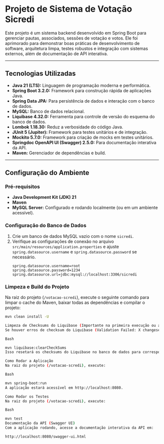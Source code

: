 # Projeto de Sistema de Votação Sicredi

Este projeto é um sistema backend desenvolvido em Spring Boot para gerenciar pautas, associados, sessões de votação e votos. Ele foi aprimorado para demonstrar boas práticas de desenvolvimento de software, arquitetura limpa, testes robustos e integração com sistemas externos, além de documentação de API interativa.

---

## Tecnologias Utilizadas

* **Java 21 (LTS):** Linguagem de programação moderna e performática.
* **Spring Boot 3.2.0:** Framework para construção rápida de aplicações Java.
* **Spring Data JPA:** Para persistência de dados e interação com o banco de dados.
* **MySQL:** Banco de dados relacional.
* **Liquibase 4.32.0:** Ferramenta para controle de versão do esquema do banco de dados.
* **Lombok 1.18.30:** Reduz a verbosidade do código Java.
* **JUnit 5 (Jupiter):** Framework para testes unitários e de integração.
* **Mockito 5.7.0:** Framework para criação de mocks em testes unitários.
* **Springdoc OpenAPI UI (Swagger) 2.5.0:** Para documentação interativa da API.
* **Maven:** Gerenciador de dependências e build.

---

## Configuração do Ambiente

### Pré-requisitos

* **Java Development Kit (JDK) 21**
* **Maven**
* **MySQL Server:** Configurado e rodando localmente (ou em um ambiente acessível).

### Configuração do Banco de Dados

1.  Crie um banco de dados MySQL vazio com o nome `sicredi`.
2.  Verifique as configurações de conexão no arquivo `src/main/resources/application.properties` e ajuste `spring.datasource.username` e `spring.datasource.password` se necessário.
    ```properties
    spring.datasource.username=root
    spring.datasource.password=1234
    spring.datasource.url=jdbc:mysql://localhost:3306/sicredi
    ```

### Limpeza e Build do Projeto

Na raiz do projeto (`/votacao-scredi`), execute o seguinte comando para limpar o cache do Maven, baixar todas as dependências e compilar o projeto:

```bash
mvn clean install -U

Limpeza de Checksums do Liquibase (Importante na primeira execução ou após atualização)
Se houver erros de checksum do Liquibase (Validation Failed: X changesets check sum), execute:

Bash

mvn liquibase:clearCheckSums
Isso resetará os checksums do Liquibase no banco de dados para corresponder aos arquivos de changelog atuais.

Como Rodar a Aplicação
Na raiz do projeto (/votacao-scredi), execute:

Bash

mvn spring-boot:run
A aplicação estará acessível em http://localhost:8080.

Como Rodar os Testes
Na raiz do projeto (/votacao-scredi), execute:

Bash

mvn test
Documentação da API (Swagger UI)
Com a aplicação rodando, acesse a documentação interativa da API em:

http://localhost:8080/swagger-ui.html
